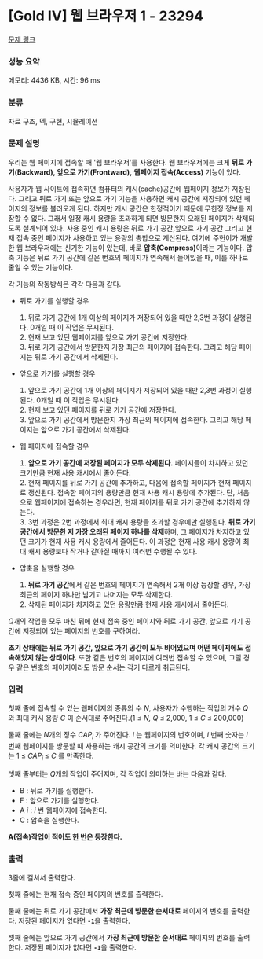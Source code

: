 # [Gold IV] 웹 브라우저 1 - 23294 

[문제 링크](https://www.acmicpc.net/problem/23294) 

### 성능 요약

메모리: 4436 KB, 시간: 96 ms

### 분류

자료 구조, 덱, 구현, 시뮬레이션

### 문제 설명

<p>우리는 웹 페이지에 접속할 때 '웹 브라우저'를 사용한다. 웹 브라우저에는 크게 <strong>뒤로 가기(Backward), 앞으로 가기(Frontward),</strong> <strong>웹페이지 접속(Access)</strong> 기능이 있다.</p>

<p>사용자가 웹 사이트에 접속하면 컴퓨터의 캐시(cache)공간에 웹페이지 정보가 저장된다. 그리고 뒤로 가기 또는 앞으로 가기 기능을 사용하면 캐시 공간에 저장되어 있던 페이지의 정보를 불러오게 된다. 하지만 캐시 공간은 한정적이기 때문에 무한정 정보를 저장할 수 없다. 그래서 일정 캐시 용량을 초과하게 되면 방문한지 오래된 페이지가 삭제되도록 설계되어 있다. 사용 중인 캐시 용량은 뒤로 가기 공간,앞으로 가기 공간 그리고 현재 접속 중인 페이지가 사용하고 있는 용량의 총합으로 계산된다. 여기에 주헌이가 개발한 웹 브라우저에는 신기한 기능이 있는데, 바로 <strong>압축(Compress)</strong>이라는 기능이다. 압축 기능은 뒤로 가기 공간에 같은 번호의 페이지가 연속해서 들어있을 때, 이를 하나로 줄일 수 있는 기능이다.</p>

<p>각 기능의 작동방식은 각각 다음과 같다.</p>

<ul>
	<li>뒤로 가기를 실행할 경우</li>
</ul>

<ol style="list-style-position : inside">
	<li>뒤로 가기 공간에 1개 이상의 페이지가 저장되어 있을 때만 2,3번 과정이 실행된다. 0개일 때 이 작업은 무시된다.</li>
	<li>현재 보고 있던 웹페이지를 앞으로 가기 공간에 저장한다.</li>
	<li>뒤로 가기 공간에서 방문한지 가장 최근의 페이지에 접속한다. 그리고 해당 페이지는 뒤로 가기 공간에서 삭제된다.</li>
</ol>

<ul>
	<li>앞으로 가기를 실행할 경우</li>
</ul>

<ol style="list-style-position : inside">
	<li>앞으로 가기 공간에 1개 이상의 페이지가 저장되어 있을 때만 2,3번 과정이 실행된다. 0개일 때 이 작업은 무시된다.</li>
	<li>현재 보고 있던 페이지를 뒤로 가기 공간에 저장한다.</li>
	<li>앞으로 가기 공간에서 방문한지 가장 최근의 페이지에 접속한다. 그리고 해당 페이지는 앞으로 가기 공간에서 삭제된다.</li>
</ol>

<ul>
	<li>웹 페이지에 접속할 경우</li>
</ul>

<ol style="list-style-position : inside">
	<li><strong>앞으로 가기 공간에 저장된 페이지가 모두 삭제된다.</strong> 페이지들이 차지하고 있던 크기만큼 현재 사용 캐시에서 줄어든다.</li>
	<li>현재 페이지를 뒤로 가기 공간에 추가하고, 다음에 접속할 페이지가 현재 페이지로 갱신된다. 접속한 페이지의 용량만큼 현재 사용 캐시 용량에 추가된다. 단, 처음으로 웹페이지에 접속하는 경우라면, 현재 페이지를 뒤로 가기 공간에 추가하지 않는다.</li>
	<li>3번 과정은 2번 과정에서 최대 캐시 용량을 초과할 경우에만 실행된다. <strong>뒤로 가기 공간에서 방문한 지 가장 오래된 페이지 하나를 삭제</strong>하며, 그 페이지가 차지하고 있던 크기가 현재 사용 캐시 용량에서 줄어든다. 이 과정은 현재 사용 캐시 용량이 최대 캐시 용량보다 작거나 같아질 때까지 여러번 수행될 수 있다.</li>
</ol>

<ul>
	<li>압축을 실행할 경우</li>
</ul>

<ol style="list-style-position : inside">
	<li><strong>뒤로 가기 공간</strong>에서 같은 번호의 페이지가 연속해서 2개 이상 등장할 경우, 가장 최근의 페이지 하나만 남기고 나머지는 모두 삭제한다.</li>
	<li>삭제된 페이지가 차지하고 있던 용량만큼 현재 사용 캐시에서 줄어든다.</li>
</ol>

<p><em>Q</em>개의 작업을 모두 마친 뒤에 현재 접속 중인 페이지와 뒤로 가기 공간, 앞으로 가기 공간에 저장되어 있는 페이지의 번호를 구하여라.</p>

<p><strong>초기 상태에는 뒤로 가기 공간, 앞으로 가기 공간이 모두 비어있으며 어떤 페이지에도 접속해있지 않는 상태이다</strong>. 또한 같은 번호의 페이지에 여러번 접속할 수 있으며, 그럴 경우 같은 번호의 페이지이라도 방문 순서는 각기 다르게 취급된다.</p>

### 입력 

 <p>첫째 줄에 접속할 수 있는 웹페이지의 종류의 수 <em>N</em>, 사용자가 수행하는 작업의 개수 <em>Q </em>와 최대 캐시 용량 <em>C</em> 이 순서대로 주어진다.(1 ≤ <em>N, Q</em> ≤ 2,000, 1 ≤ <em>C </em>≤ 200,000)</p>

<p>둘째 줄에는 <i>N</i>개의 정수 <em>CAP<sub>i </sub></em>가 주어진다. <em>i </em>는 웹페이지의 번호이며, <em>i </em>번째 숫자는 <em>i</em> 번째 웹페이지를 방문할 때 사용하는 캐시 공간의 크기를 의미한다. 각 캐시 공간의 크기는 1 ≤ <em>CAP<sub>i  </sub></em>≤ <i>C  </i>를 만족한다.</p>

<p>셋째 줄부터는 <em>Q</em>개의 작업이 주어지며, 각 작업이 의미하는 바는 다음과 같다.</p>

<ul>
	<li>B : 뒤로 가기를 실행한다.</li>
	<li>F : 앞으로 가기를 실행한다.</li>
	<li>A <em>i</em> : <em>i </em>번 웹페이지에 접속한다.</li>
	<li>C : 압축을 실행한다.</li>
</ul>

<p><strong>A(접속)작업이 적어도 한 번은 등장한다.</strong></p>

### 출력 

 <p>3줄에 걸쳐서 출력한다.</p>

<p>첫째 줄에는 현재 접속 중인 페이지의 번호를 출력한다.</p>

<p>둘째 줄에는 뒤로 가기 공간에서 <strong>가장 최근에 방문한 순서대로</strong> 페이지의 번호를 출력한다. 저장된 페이지가 없다면 <strong><code>-1</code></strong>을 출력한다.</p>

<p>셋째 줄에는 앞으로 가기 공간에서 <strong>가장 최근에 방문한 순서대로</strong> 페이지의 번호를 출력한다. 저장된 페이지가 없다면 <strong><code>-1</code></strong>을 출력한다.</p>

